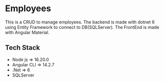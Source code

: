 # Employees

This is a CRUD to manage employees. The backend is made with dotnet 6 using Entity Framework to connect to DB(SQLServer). The FrontEnd is made with Angular Material.

## Tech Stack
* Node js => 16.20.0
* Angular CLI => 14.2.7
* .Net => 6
* SQLServer
